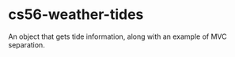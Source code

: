 cs56-weather-tides
==================

An object that gets tide information, along with an example of MVC separation.
